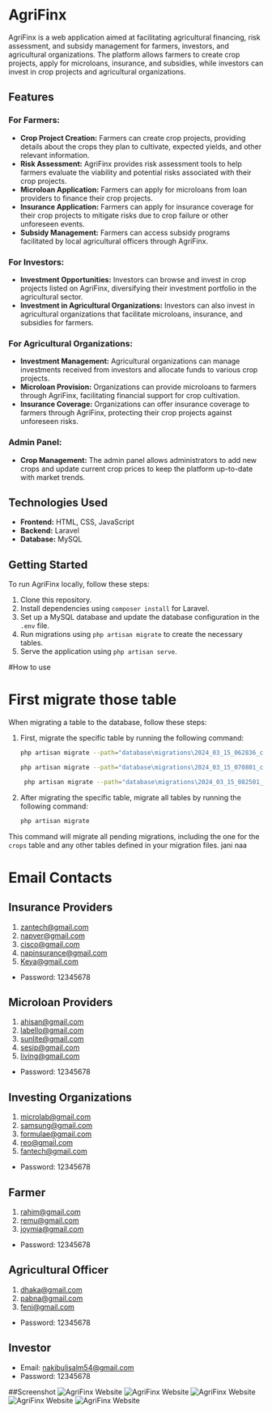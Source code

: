 # AgriFinx

AgriFinx is a web application aimed at facilitating agricultural financing, risk assessment, and subsidy management for farmers, investors, and agricultural organizations. The platform allows farmers to create crop projects, apply for microloans, insurance, and subsidies, while investors can invest in crop projects and agricultural organizations.

## Features

### For Farmers:
- **Crop Project Creation:** Farmers can create crop projects, providing details about the crops they plan to cultivate, expected yields, and other relevant information.
- **Risk Assessment:** AgriFinx provides risk assessment tools to help farmers evaluate the viability and potential risks associated with their crop projects.
- **Microloan Application:** Farmers can apply for microloans from loan providers to finance their crop projects.
- **Insurance Application:** Farmers can apply for insurance coverage for their crop projects to mitigate risks due to crop failure or other unforeseen events.
- **Subsidy Management:** Farmers can access subsidy programs facilitated by local agricultural officers through AgriFinx.

### For Investors:
- **Investment Opportunities:** Investors can browse and invest in crop projects listed on AgriFinx, diversifying their investment portfolio in the agricultural sector.
- **Investment in Agricultural Organizations:** Investors can also invest in agricultural organizations that facilitate microloans, insurance, and subsidies for farmers.

### For Agricultural Organizations:
- **Investment Management:** Agricultural organizations can manage investments received from investors and allocate funds to various crop projects.
- **Microloan Provision:** Organizations can provide microloans to farmers through AgriFinx, facilitating financial support for crop cultivation.
- **Insurance Coverage:** Organizations can offer insurance coverage to farmers through AgriFinx, protecting their crop projects against unforeseen risks.

### Admin Panel:
- **Crop Management:** The admin panel allows administrators to add new crops and update current crop prices to keep the platform up-to-date with market trends.

## Technologies Used
- **Frontend:** HTML, CSS, JavaScript
- **Backend:** Laravel
- **Database:** MySQL

## Getting Started
To run AgriFinx locally, follow these steps:
1. Clone this repository.
2. Install dependencies using `composer install` for Laravel.
3. Set up a MySQL database and update the database configuration in the `.env` file.
4. Run migrations using `php artisan migrate` to create the necessary tables.
5. Serve the application using `php artisan serve`.


#How to use

# First migrate those table

When migrating a table to the database, follow these steps:

1. First, migrate the specific table by running the following command:

    ```sh
    php artisan migrate --path="database\migrations\2024_03_15_062836_create_crops_table.php"
    ```

   ```sh
   php artisan migrate --path="database\migrations\2024_03_15_070801_create_flnancial_groups_table.php"
    ```

   ```sh
    php artisan migrate --path="database\migrations\2024_03_15_082501_create_agricultural_officers_table.php"
    ```

1. After migrating the specific table, migrate all tables by running the following command:

    ```sh
    php artisan migrate
    ```

This command will migrate all pending migrations, including the one for the `crops` table and any other tables defined in your migration files.
jani naa


# Email Contacts

## Insurance Providers
1. [zantech@gmail.com](mailto:zantech@gmail.com)
2. [napver@gmail.com](mailto:napver@gmail.com)
3. [cisco@gmail.com](mailto:cisco@gmail.com)
4. [napinsurance@gmail.com](mailto:napinsurance@gmail.com)
5. [Keya@gmail.com](mailto:Keya@gmail.com)

- Password: 12345678


## Microloan Providers
1. [ahisan@gmail.com](mailto:ahisan@gmail.com)
2. [labello@gmail.com](mailto:labello@gmail.com)
3. [sunlite@gmail.com](mailto:sunlite@gmail.com)
4. [sesip@gmail.com](mailto:sesip@gmail.com)
5. [living@gmail.com](mailto:living@gmail.com)

- Password: 12345678


## Investing Organizations
1. [microlab@gmail.com](mailto:microlab@gmail.com)
2. [samsung@gmail.com](mailto:samsung@gmail.com)
3. [formulae@gmail.com](mailto:formulae@gmail.com)
4. [reo@gmail.com](mailto:reo@gmail.com)
5. [fantech@gmail.com](mailto:fantech@gmail.com)

- Password: 12345678


## Farmer
1. [rahim@gmail.com](mailto:rahim@gmail.com)
2. [remu@gmail.com](mailto:remu@gmail.com)
3. [joymia@gmail.com](mailto:joymia@gmail.com)

- Password: 12345678


## Agricultural Officer
1. [dhaka@gmail.com](mailto:dhaka@gmail.com)
2. [pabna@gmail.com](mailto:pabna@gmail.com)
3. [feni@gmail.com](mailto:feni@gmail.com)

- Password: 12345678

## Investor
- Email: [nakibulisalm54@gmail.com](mailto:nakibulisalm54@gmail.com)
- Password: 12345678

##Screenshot
![AgriFinx Website](https://github.com/Nakib00/AgriFinX/blob/main/Website%20Image/screencapture-127-0-0-1-8000-2024-04-20-21_56_53.png?raw=true)
![AgriFinx Website](https://github.com/Nakib00/AgriFinX/blob/main/Website%20Image/screencapture-127-0-0-1-8000-dashboard-2024-04-20-21_58_10.png?raw=true)
![AgriFinx Website](https://github.com/Nakib00/AgriFinX/blob/main/Website%20Image/screencapture-127-0-0-1-8000-farmer-dashboard-2024-04-20-21_57_25.png?raw=true)
![AgriFinx Website](https://github.com/Nakib00/AgriFinX/blob/main/Website%20Image/screencapture-127-0-0-1-8000-farmer-login-2024-04-20-21_57_38.png?raw=true)
![AgriFinx Website](https://github.com/Nakib00/AgriFinX/blob/main/Website%20Image/screencapture-127-0-0-1-8000-investor-dashboard-2024-04-20-21_57_50.png?raw=true)


